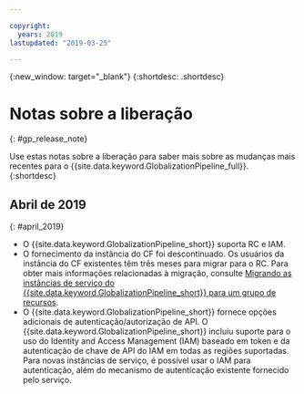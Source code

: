 ```yaml
---

copyright:
  years: 2019
lastupdated: "2019-03-25"

---
```


{:new_window: target="_blank"}
{:shortdesc: .shortdesc}

# Notas sobre a liberação
{: #gp_release_note}

Use estas notas sobre a liberação para saber mais sobre as mudanças mais recentes para o {{site.data.keyword.GlobalizationPipeline_full}}.
{:shortdesc}

## Abril de 2019
{: #april_2019}

* O {{site.data.keyword.GlobalizationPipeline_short}} suporta RC e IAM.
* O fornecimento da instância do CF foi descontinuado. Os usuários da instância do CF existentes têm três meses para migrar para o RC. Para obter mais informações relacionadas à migração, consulte [Migrando as instâncias de serviço do {{site.data.keyword.GlobalizationPipeline_short}} para um grupo de recursos](/docs/GlobalizationPipeline/gp_migration.html).
* O {{site.data.keyword.GlobalizationPipeline_short}} fornece opções adicionais de autenticação/autorização de API. O {{site.data.keyword.GlobalizationPipeline_short}} incluiu suporte para o uso do Identity and Access Management (IAM) baseado em token e da autenticação de chave de API do IAM em todas as regiões suportadas. Para novas instâncias de serviço, é possível usar o IAM para autenticação, além do mecanismo de autenticação existente fornecido pelo serviço.
